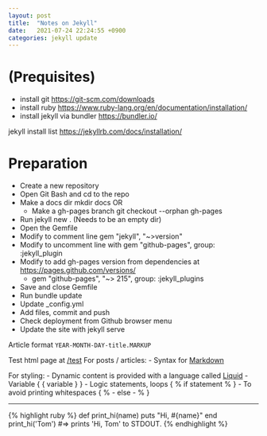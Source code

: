 ```yaml
---
layout: post
title:  "Notes on Jekyll"
date:   2021-07-24 22:24:55 +0900
categories: jekyll update
---
```


# (Prequisites)

- install git https://git-scm.com/downloads
- install ruby https://www.ruby-lang.org/en/documentation/installation/
- install jekyll via bundler https://bundler.io/ 

jekyll install list https://jekyllrb.com/docs/installation/ 

# Preparation 
- Create a new repository 
- Open Git Bash and cd to the repo 
- Make a docs dir  mkdir docs OR 
	- Make a gh-pages branch git checkout --orphan gh-pages 
- Run jekyll new . (Needs to be an empty dir) 
- Open the Gemfile
- Modify to comment line gem "jekyll", "~>version"
- Modify to uncomment line with gem "github-pages", group: :jekyll_plugin 
- Modify to add gh-pages version from dependencies at https://pages.github.com/versions/   
	- gem "github-pages", "~> 215", group: :jekyll_plugins
- Save and close Gemfile 
- Run bundle update 
- Update _config.yml
- Add files, commit and push 
- Check deployment from Github browser menu
- Update the site with jekyll serve 

Article format `YEAR-MONTH-DAY-title.MARKUP`

Test html page at [/test](https://foxelas.github.io/blog/test)
For posts / articles: 
	- Syntax for [Markdown](https://www.markdownguide.org/basic-syntax/)

For styling: 
	- Dynamic content is provided with a language called [Liquid](https://shopify.github.io/liquid/)
	- Variable { { variable } } 
	- Logic statements, loops { % if statement % } 
	- To avoid printing whitespaces { % - else  - % }
	
--------------------------------------------

{% highlight ruby %}
def print_hi(name)
  puts "Hi, #{name}"
end
print_hi('Tom')
#=> prints 'Hi, Tom' to STDOUT.
{% endhighlight %}

[jekyll-docs]: https://jekyllrb.com/docs/home
[jekyll-gh]:   https://github.com/jekyll/jekyll
[jekyll-talk]: https://talk.jekyllrb.com/
